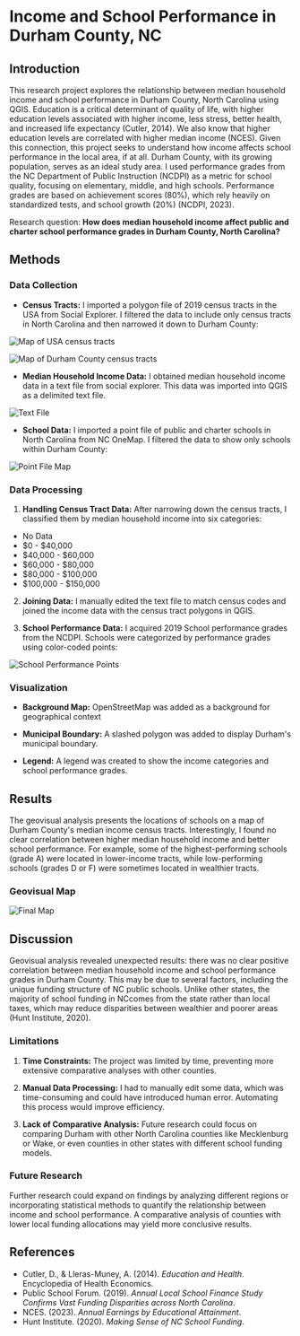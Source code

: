 # Income and School Performance in Durham County, NC

## Introduction
This research project explores the relationship between median household income and school performance in Durham County, North Carolina using QGIS. Education is a critical determinant of quality of life, with higher education levels associated with higher income, less stress, better health, and increased life expectancy (Cutler, 2014). We also know that higher education levels are correlated with higher median income (NCES). Given this connection, this project seeks to understand how income affects school performance in the local area, if at all. Durham County, with its growing population, serves as an ideal study area. I used performance grades from the NC Department of Public Instruction (NCDPI) as a metric for school quality, focusing on elementary, middle, and high schools. Performance grades are based on achievement scores (80%), which rely heavily on standardized tests, and school growth (20%) (NCDPI, 2023).

Research question: **How does median household income affect public and charter school performance grades in Durham County, North Carolina?**


## Methods

### Data Collection
- **Census Tracts:**
  I imported a polygon file of 2019 census tracts in the USA from Social Explorer. I filtered the data to include only census tracts in North Carolina and then narrowed it down to Durham County: 

![Map of USA census tracts](images/Image1.png)  

![Map of Durham County census tracts](images/Image2.png)

- **Median Household Income Data:**
I obtained median household income data in a text file from social explorer. This data was imported into QGIS as a delimited text file.

![Text File](images/textfile.png)

- **School Data:**
I imported a point file of public and charter schools in North Carolina from NC OneMap. I filtered the data to show only schools within Durham County:

![Point File Map](images/Image3.png)

### Data Processing

1. **Handling Census Tract Data:** 
After narrowing down the census tracts, I classified them by median household income into six categories:
- No Data
- $0 - $40,000
- $40,000 - $60,000
- $60,000 - $80,000
- $80,000 - $100,000
- $100,000 - $150,000

2. **Joining Data:**
I manually edited the text file to match census codes and joined the income data with the census tract polygons in QGIS.

3. **School Performance Data:**
I acquired 2019 School performance grades from the NCDPI. Schools were categorized by performance grades using color-coded points:

![School Performance Points](images/Image4.png)

### Visualization

- **Background Map:**
OpenStreetMap was added as a background for geographical context

- **Municipal Boundary:**
A slashed polygon was added to display Durham's municipal boundary.

- **Legend:** 
A legend was created to show the income categories and school performance grades.

## Results
The geovisual analysis presents the locations of schools on a map of Durham County's median income census tracts. Interestingly, I found no clear correlation between higher median household income and better school performance. For example, some of the highest-performing schools (grade A) were located in lower-income tracts, while low-performing schools (grades D or F) were sometimes located in wealthier tracts.

### Geovisual Map
![Final Map](images/Image5.png)


## Discussion
Geovisual analysis revealed unexpected results: there was no clear positive correlation between median household income and school performance grades in Durham County. This may be due to several factors, including the unique funding structure of NC public schools. Unlike other states, the majority of school funding in NCcomes from the state rather than local taxes, which may reduce disparities between wealthier and poorer areas (Hunt Institute, 2020).

### Limitations
1. **Time Constraints:**
The project was limited by time, preventing more extensive comparative analyses with other counties.

2. **Manual Data Processing:**
I had to manually edit some data, which was time-consuming and could have introduced human error. Automating this process would improve efficiency.

3. **Lack of Comparative Analysis:**
Future research could focus on comparing Durham with other North Carolina counties like Mecklenburg or Wake, or even counties in other states with different school funding models.

### Future Research
Further research could expand on findings by analyzing different regions or incorporating statistical methods to quantify the relationship between income and school performance. A comparative analysis of counties with lower local funding allocations may yield more conclusive results. 






## References

- Cutler, D., & Lleras-Muney, A. (2014). *Education and Health*. Encyclopedia of Health Economics.
- Public School Forum. (2019). *Annual Local School Finance Study Confirms Vast Funding Disparities across North Carolina*.
- NCES. (2023). *Annual Earnings by Educational Attainment*.
- Hunt Institute. (2020). *Making Sense of NC School Funding*.
